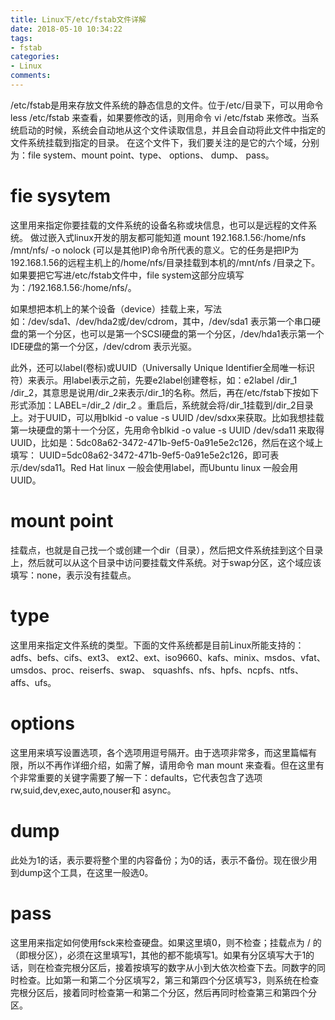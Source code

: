 ```yaml
---
title: Linux下/etc/fstab文件详解
date: 2018-05-10 10:34:22
tags:
- fstab
categories:
- Linux
comments:
---
```


/etc/fstab是用来存放文件系统的静态信息的文件。位于/etc/目录下，可以用命令less /etc/fstab 来查看，如果要修改的话，则用命令 vi /etc/fstab 来修改。当系统启动的时候，系统会自动地从这个文件读取信息，并且会自动将此文件中指定的文件系统挂载到指定的目录。
在这个文件下，我们要关注的是它的六个域，分别为：file system、mount point、type、 options、 dump、 pass。

# fie sysytem
这里用来指定你要挂载的文件系统的设备名称或块信息，也可以是远程的文件系统。
做过嵌入式linux开发的朋友都可能知道 mount 192.168.1.56:/home/nfs /mnt/nfs/ -o nolock (可以是其他IP)命令所代表的意义。它的任务是把IP为192.168.1.56的远程主机上的/home/nfs/目录挂载到本机的/mnt/nfs /目录之下。如果要把它写进/etc/fstab文件中，file system这部分应填写为：/192.168.1.56:/home/nfs/。

如果想把本机上的某个设备（device）挂载上来，写法如：/dev/sda1、/dev/hda2或/dev/cdrom，其中，/dev/sda1 表示第一个串口硬盘的第一个分区，也可以是第一个SCSI硬盘的第一个分区，/dev/hda1表示第一个IDE硬盘的第一个分区，/dev/cdrom 表示光驱。

此外，还可以label(卷标)或UUID（Universally Unique Identifier全局唯一标识符）来表示。用label表示之前，先要e2label创建卷标，如：e2label /dir_1 /dir_2，其意思是说用/dir_2来表示/dir_1的名称。然后，再在/etc/fstab下按如下形式添加：LABEL=/dir_2 /dir_2 <type>   <options> <dump> <pass>。重启后，系统就会将/dir_1挂载到/dir_2目录上。对于UUID，可以用blkid -o value -s UUID /dev/sdxx来获取。比如我想挂载第一块硬盘的第十一个分区，先用命令blkid -o value -s UUID /dev/sda11 来取得UUID，比如是：5dc08a62-3472-471b-9ef5-0a91e5e2c126，然后在<file system>这个域上填写： UUID=5dc08a62-3472-471b-9ef5-0a91e5e2c126，即可表示/dev/sda11。Red Hat linux 一般会使用label，而Ubuntu linux 一般会用UUID。

# mount point
挂载点，也就是自己找一个或创建一个dir（目录），然后把文件系统<fie sysytem>挂到这个目录上，然后就可以从这个目录中访问要挂载文件系统。对于swap分区，这个域应该填写：none，表示没有挂载点。

# type
这里用来指定文件系统的类型。下面的文件系统都是目前Linux所能支持的：adfs、befs、cifs、ext3、 ext2、ext、iso9660、kafs、minix、msdos、vfat、umsdos、proc、reiserfs、swap、 squashfs、nfs、hpfs、ncpfs、ntfs、affs、ufs。

# options
这里用来填写设置选项，各个选项用逗号隔开。由于选项非常多，而这里篇幅有限，所以不再作详细介绍，如需了解，请用命令 man mount 来查看。但在这里有个非常重要的关键字需要了解一下：defaults，它代表包含了选项rw,suid,dev,exec,auto,nouser和 async。

# dump
此处为1的话，表示要将整个<fie sysytem>里的内容备份；为0的话，表示不备份。现在很少用到dump这个工具，在这里一般选0。

# pass
这里用来指定如何使用fsck来检查硬盘。如果这里填0，则不检查；挂载点为 / 的（即根分区），必须在这里填写1，其他的都不能填写1。如果有分区填写大于1的话，则在检查完根分区后，接着按填写的数字从小到大依次检查下去。同数字的同时检查。比如第一和第二个分区填写2，第三和第四个分区填写3，则系统在检查完根分区后，接着同时检查第一和第二个分区，然后再同时检查第三和第四个分区。



